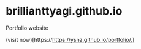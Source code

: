 # brillianttyagi.github.io

Portfolio website

(visit now)[https://https://ysnz.github.io/portfolio/.]
